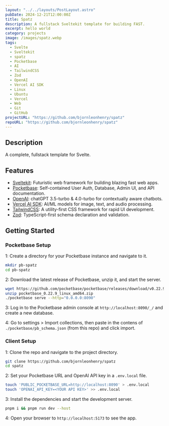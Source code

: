 ```yaml
---
layout: "../../layouts/PostLayout.astro"
pubDate: 2024-12-21T12:00:00Z
title: Spatz
description: A fullstack Sveltekit template for building FAST.
excerpt: hello world
category: projects
image: /images/spatz.webp
tags:
  - Svelte
  - Sveltekit
  - spatz
  - Pocketbase
  - AI
  - TailwindCSS
  - Zod
  - OpenAI
  - Vercel AI SDK
  - Linux
  - Ubuntu
  - Vercel
  - Web
  - Git
  - GitHub
projectURL: "https://github.com/bjornleonhenry/spatz"
repoURL: "https://github.com/bjornleonhenry/spatz"
---
```


## Description

A complete, fullstack template for Svelte.

## Features

- [Sveltekit](https://kit.svelte.dev/): Futuristic web framework for building blazing fast web apps.
- [Pocketbase](https://pocketbase.io): Self-contained User Auth, Database, Admin UI, and API documentation.
- [OpenAI](https://openai.com): chatGPT 3.5-turbo & 4.0-turbo for contextually aware chatbots.
- [Vercel AI SDK](https://vercel.com/ai): AI/ML models for image, text, and audio processing.
- [TailwindCSS](https://tailwindcss.com): A utility-first CSS framework for rapid UI development.
- [Zod](https://zod.dev): TypeScript-first schema declaration and validation.

## Getting Started

### Pocketbase Setup

1: Create a directory for your Pocketbase instance and navigate to it.

```bash
mkdir pb-spatz
cd pb-spatz
```

2: Download the latest release of Pocketbase, unzip it, and start the server.

```bash
wget https://github.com/pocketbase/pocketbase/releases/download/v0.22.9/pocketbase_0.22.9_linux_amd64.zip
unzip pocketbase_0.22.9_linux_amd64.zip
./pocketbase serve --http="0.0.0.0:8090"
```

3: Log in to the Pocketbase admin console at `http://localhost:8090/_/` and create a new database.

4: Go to settings > Import collections, then paste in the contens of `./pocketbase/pb_schema.json` (from this repo) and click import.

### Client Setup

1: Clone the repo and navigate to the project directory.

```bash
git clone https://github.com/bjornleonhenry/spatz
cd spatz
```

2: Set your Pocketbase URL and OpenAI API key in a `.env.local` file.

```bash
touch 'PUBLIC_POCKETBASE_URL=http://localhost:8090' > .env.local
touch 'OPENAI_API_KEY=<YOUR API KEY>' >> .env.local
```

3: Install the dependencies and start the development server.

```bash
pnpm i && pnpm run dev --host
```

4: Open your browser to `http://localhost:5173` to see the app.
